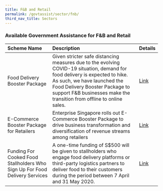 ```yaml
---
title: F&B and Retail
permalink: /govtassist/sector/fnb/
third_nav_title: Sectors
---
```


### **Available Government Assistance for F&B and Retail**

|Scheme Name|Description|Details|
|:---|:---|:---|
|Food Delivery Booster Package|Given stricter safe distancing measures due to the evolving COVID-19 situation, demand for food delivery is expected to hike. As such, we have launched the Food Delivery Booster Package to support F&B businesses make the transition from offline to online sales.|<a target="_blank" href="https://go.gov.sg/fdbp">Link</a>|
|E-Commerce Booster Package for Retailers|Enterprise Singapore rolls out E-Commerce Booster Package to drive business transformation and diversification of revenue streams among retailers|<a target="_blank" href="https://go.gov.sg/ebp">Link</a>|
|Funding For Cooked Food Stallholders Who Sign Up For Food Delivery Services|A one-time funding of S$500 will be given to stallholders who engage food delivery platforms or third-party logistics partners to deliver food to their customers during the period between 7 April and 31 May 2020.|<a target="_blank" href="https://go.gov.sg/hawker500delivery">Link</a>|
